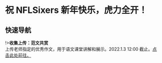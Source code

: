 # 祝 NFLSixers 新年快乐，虎力全开！

## 快速导航

!\>**收集上传：范文共赏**	
上传老师指定的优秀作文，用于语文课堂讲解和展示。2022.1.3 12:00 截止。[点击此处前往。][1]

[1]:	https://nflsixer.top/#/writing/upload
